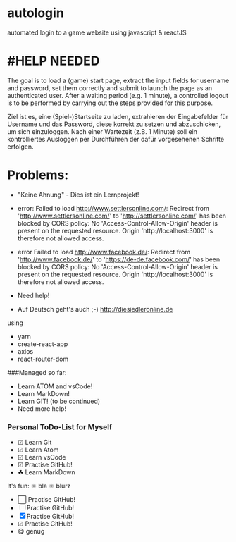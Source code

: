 # autologin
automated login to a game website using javascript & reactJS

#HELP NEEDED
============
The goal is to load a (game) start page, extract the input fields for username and password, set them correctly and submit to launch the page as an authenticated user. After a waiting period (e.g. 1 minute), a controlled logout is to be performed by carrying out the steps provided for this purpose.

Ziel ist es, eine (Spiel-)Startseite zu laden, extrahieren der Eingabefelder für Username und das Password, diese korrekt zu setzen und abzuschicken, um sich einzuloggen. Nach einer Wartezeit (z.B. 1 Minute) soll ein kontrolliertes Ausloggen per Durchführen der dafür vorgesehenen Schritte erfolgen.

Problems:
=========

- "Keine Ahnung" - Dies ist ein Lernprojekt!

- error:
Failed to load http://www.settlersonline.com/:
Redirect from 'http://www.settlersonline.com/' to 'http://settlersonline.com/' has been blocked by CORS policy:
No 'Access-Control-Allow-Origin' header is present on the requested resource.
Origin 'http://localhost:3000' is therefore not allowed access.

- error
Failed to load http://www.facebook.de/:
Redirect from 'http://www.facebook.de/' to 'https://de-de.facebook.com/' has been blocked by CORS policy:
No 'Access-Control-Allow-Origin' header is present on the requested resource.
Origin 'http://localhost:3000' is therefore not allowed access.

- Need help!

- Auf Deutsch geht's auch ;-)
  http://diesiedleronline.de





using
- yarn
- create-react-app
- axios
- react-router-dom

###Managed so far:
- Learn ATOM and vsCode!
- Learn MarkDown!
- Learn GIT! (to be continued)
- Need more help!



###  Personal ToDo-List for Myself

  <!-- - [x] Learn Git
  - ☑ Learn Git
  - [x] Learn Atom
  - [x] Learn vsCode
  - [ ] Practise GitHub!
  - &#11036; Practise GitHub!
  - &#9752; Learn MarkDown
  - [ ] Learn MarkDown -->

  - ☑ Learn Git
  - ☑ Learn Atom
  - ☑ Learn vsCode
  - ☑ Practise GitHub!
  - &#9752; Learn MarkDown



It's fun:
&#9883;   bla
&#x269B;  blurz
- ⬜ Practise GitHub!
- ☐ Practise GitHub!
- ☒ Practise GitHub!
- ☑ Practise GitHub!
- &#x1f60b; genug
